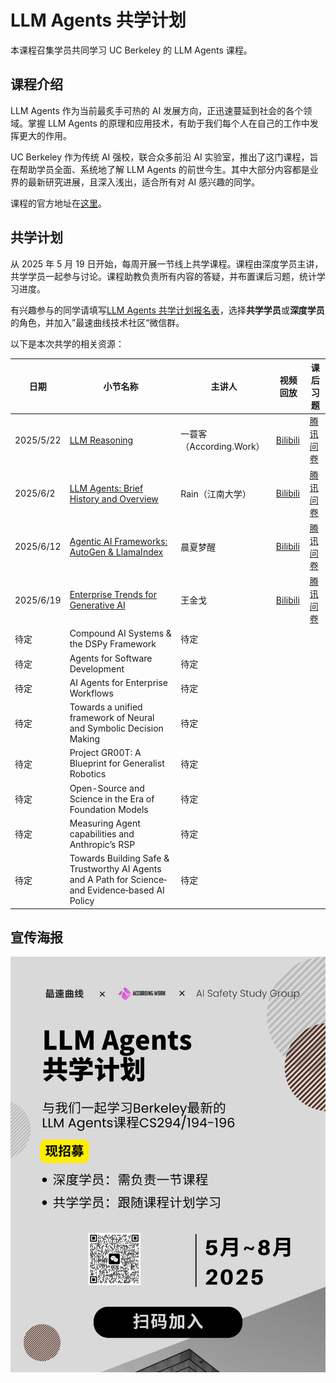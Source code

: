 # LLM Agents 共学计划

本课程召集学员共同学习 UC Berkeley 的 LLM Agents 课程。

## 课程介绍

LLM Agents 作为当前最炙手可热的 AI 发展方向，正迅速蔓延到社会的各个领域。掌握 LLM Agents 的原理和应用技术，有助于我们每个人在自己的工作中发挥更大的作用。

UC Berkeley 作为传统 AI 强校，联合众多前沿 AI 实验室，推出了这门课程，旨在帮助学员全面、系统地了解 LLM Agents 的前世今生。其中大部分内容都是业界的最新研究进展，且深入浅出，适合所有对 AI 感兴趣的同学。

课程的官方地址在[这里](https://llmagents-learning.org/f24)。

## 共学计划

从 2025 年 5 月 19 日开始，每周开展一节线上共学课程。课程由深度学员主讲，共学学员一起参与讨论。课程助教负责所有内容的答疑，并布置课后习题，统计学习进度。

有兴趣参与的同学请填写[LLM Agents 共学计划报名表](https://docs.qq.com/form/page/DTWxtR3BrcmVFZVFa)，选择**共学学员**或**深度学员**的角色，并加入”最速曲线技术社区“微信群。

以下是本次共学的相关资源：

| 日期 | 小节名称 | 主讲人 | 视频回放 | 课后习题 |
|---|---|---|---|---|
|2025/5/22| [LLM Reasoning](course-01-llm-agents/chapter-01-llm-reasoning.md) | 一蓑客（According.Work） | [Bilibili](https://www.bilibili.com/video/BV13YjEzhEWD/?share_source=copy_web&vd_source=3f258476a6487ba5ca6427ce85ef2d5f) | [腾讯问卷](https://docs.qq.com/form/page/DTWRUYm5TdENOb1Fn)
| 2025/6/2 | [LLM Agents: Brief History and Overview](course-01-llm-agents/chapter-02-llm-agents-brief-history-and-overview.md) | Rain（江南大学） | [Bilibili](https://www.bilibili.com/video/BV1ef78zKEBD) | [腾讯问卷](https://docs.qq.com/form/page/DTXR0WGRCU2tKa1BR) |
| 2025/6/12 | [Agentic AI Frameworks: AutoGen & LlamaIndex](course-01-llm-agents/chapter-03-agentic-ai-frameworks.md) | 晨夏梦醒 | [Bilibili](https://www.bilibili.com/video/BV18zM2zQEhp) | [腾讯问卷](https://docs.qq.com/form/page/DTVFidG5RVW16RnZ3)
| 2025/6/19 | [Enterprise Trends for Generative AI](course-01-llm-agents/chapter-04-enterprise-trends-for-generative-ai.md) | 王金戈 | [Bilibili](https://www.bilibili.com/video/BV1GoKczREyB) | [腾讯问卷](https://docs.qq.com/form/page/DTVZERHVrc0RxTFFO)
| 待定 | Compound AI Systems & the DSPy Framework | 待定 |  |
| 待定 | Agents for Software Development | 待定 |  |
| 待定 | AI Agents for Enterprise Workflows | 待定 |  |
| 待定 | Towards a unified framework of Neural and Symbolic Decision Making | 待定 |  |
| 待定 | Project GR00T: A Blueprint for Generalist Robotics | 待定 |  |
| 待定 | Open-Source and Science in the Era of Foundation Models | 待定 |  |
| 待定 | Measuring Agent capabilities and Anthropic’s RSP | 待定 |  |
| 待定 | Towards Building Safe & Trustworthy AI Agents and A Path for Science‑ and Evidence‑based AI Policy | 待定 |  |

## 宣传海报

![LLM Agents 共学计划第1节](assets/LLMAgents共学计划/招募.png)